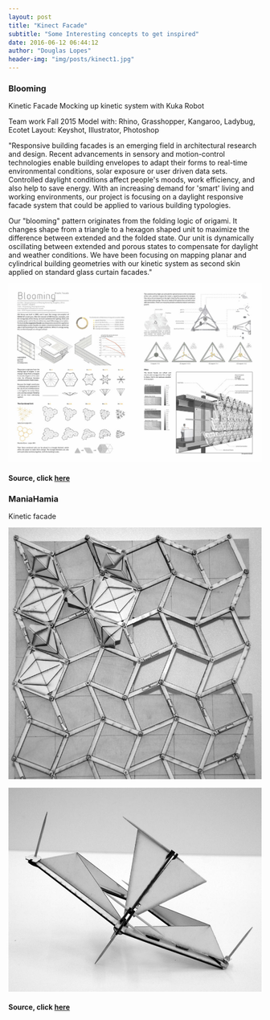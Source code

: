 ```yaml
---
layout: post
title: "Kinect Facade"
subtitle: "Some Interesting concepts to get inspired"
date: 2016-06-12 06:44:12
author: "Douglas Lopes"
header-img: "img/posts/kinect1.jpg"
---
```


### Blooming
  
Kinetic Facade
Mocking up kinetic system with Kuka Robot
 
Team work
Fall 2015
Model with: Rhino, Grasshopper, Kangaroo, Ladybug, Ecotet
Layout: Keyshot, Illustrator, Photoshop

"Responsive building facades is an emerging field in architectural research and design. Recent advancements in sensory and motion-control technologies enable building envelopes to adapt their forms to real-time environmental conditions, solar exposure or user driven data sets. Controlled daylight conditions affect people's moods, work efficiency, and also help to save energy. With an increasing demand for 'smart' living and working environments, our project is focusing on a daylight responsive facade system that could be applied to various building typologies.
 
Our "blooming" pattern originates from the folding logic of origami. It changes shape from a triangle to a hexagon shaped unit to maximize the difference between extended and the folded state. Our unit is dynamically oscillating between extended and porous states to compensate for daylight and weather conditions. We have been focusing on mapping planar and cylindrical building geometries with our kinetic system as second skin applied on standard glass curtain facades."
  
  ![blooming](/img/posts/kinect2.jpg)
  
#### Source, click <a href="http://www.xixiaoz.org/#!kinetic-facade/jinb3">here</a>
  
### ManiaHamia

Kinetic facade

 ![kinect](/img/posts/kinect3.jpg)

 ![kinect](/img/posts/kinect4.jpg)
 
#### Source, click <a href="https://maniahamia.com/1192-2/inetic-facade/">here</a>
